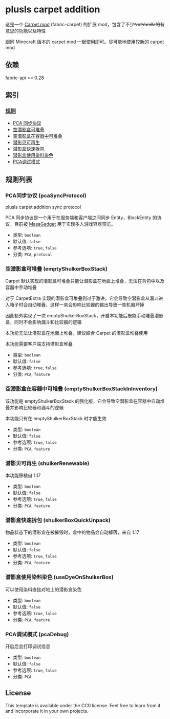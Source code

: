 # plusls carpet addition

这是一个 [Carpet mod](https://github.com/gnembon/fabric-carpet) (fabric-carpet) 的扩展 mod，包含了不少~~NotVanilla的~~有意思的功能以及特性

跟同 Minecraft 版本的 carpet mod 一起使用即可。尽可能地使用较新的 carpet mod

## 依赖

fabric-api >= 0.28

## 索引

### [规则](#规则列表)

- [PCA 同步协议](#PCA同步协议-pcaSyncProtocol)
- [空潜影盒可堆叠](#空潜影盒可堆叠-emptyShulkerBoxStack)
- [空潜影盒在容器中可堆叠](#空潜影盒在容器中可堆叠-emptyShulkerBoxStackInInventory)
- [潜影贝可再生](#潜影贝可再生-shulkerRenewable)
- [潜影盒快速拆包](#潜影盒快速拆包-shulkerBoxQuickUnpack)
- [潜影盒使用染料染色](#潜影盒使用染料染色-useDyeOnShulkerBox)
- [PCA调试模式](#PCA调试模式-pcaDebug)

## 规则列表

### PCA同步协议 (pcaSyncProtocol)

plusls carpet addition sync protocol

PCA 同步协议是一个用于在服务端和客户端之间同步 Entity，BlockEntity 的协议，目前被 [MasaGadget](https://github.com/plusls/MasaGadget) 用于实现多人游戏容器预览。

- 类型: `boolean`
- 默认值: `false`
- 参考选项: `true`, `false`
- 分类: `PCA`, `protocal`

### 空潜影盒可堆叠 (emptyShulkerBoxStack)

Carpet 默认实现的潜影盒可堆叠只能让潜影盒在地面上堆叠，无法在背包中以及容器中手动堆叠

对于 CarpetExtra 实现的潜影盒可堆叠则过于激进，它会导致空潜影盒从漏斗进入箱子时会自动堆叠，这样一来会影响比较器的输出导致一些机器坏掉

因此额外实现了一次 emptyShulkerBoxStack，开启本功能后既能手动堆叠潜影盒，同时不会影响漏斗和比较器的逻辑

本功能无法让潜影盒在地面上堆叠，建议结合 Carpet 的潜影盒堆叠使用

本功能需要客户端支持潜影盒堆叠

- 类型: `boolean`
- 默认值: `false`
- 参考选项: `true`, `false`
- 分类: `PCA`, `feature`

### 空潜影盒在容器中可堆叠 (emptyShulkerBoxStackInInventory)

该功能是 emptyShulkerBoxStack 的强化版，它会导致空潜影盒在容器中自动堆叠并影响比较器和漏斗的逻辑

本功能只有在 emptyShulkerBoxStack 时才能生效

- 类型: `boolean`
- 默认值: `false`
- 参考选项: `true`, `false`
- 分类: `PCA`, `feature`

### 潜影贝可再生 (shulkerRenewable)

本功能移植自 1.17

- 类型: `boolean`
- 默认值: `false`
- 参考选项: `true`, `false`
- 分类: `PCA`, `feature`

### 潜影盒快速拆包 (shulkerBoxQuickUnpack)

物品状态下的潜影盒在被摧毁时，盒中的物品会自动掉落，来自 1.17

- 类型: `boolean`
- 默认值: `false`
- 参考选项: `true`, `false`
- 分类: `PCA`, `feature`

### 潜影盒使用染料染色 (useDyeOnShulkerBox)

可以使用染料直接对地上的潜影盒染色

- 类型: `boolean`
- 默认值: `false`
- 参考选项: `true`, `false`
- 分类: `PCA`, `feature`

### PCA调试模式 (pcaDebug)

开启后会打印调试信息

- 类型: `boolean`
- 默认值: `false`
- 参考选项: `true`, `false`
- 分类: `PCA`


## License

This template is available under the CC0 license. Feel free to learn from it and incorporate it in your own projects.
